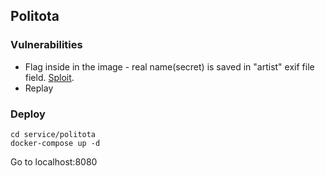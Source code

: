 
## Politota 
### Vulnerabilities
* Flag inside in the image - real name(secret) is saved in "artist" exif file field. [Sploit](https://github.com/scdt/news-service/blob/main/sploits/politota/exif_image.py).
* Replay 
### Deploy
```shell
cd service/politota
docker-compose up -d
```
Go to localhost:8080
